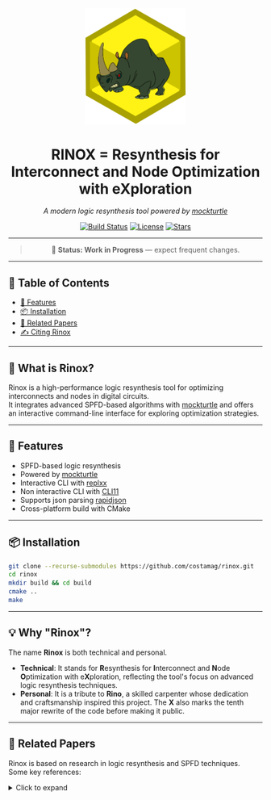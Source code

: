 <div align="center">

<img src="assets/logo.svg" alt="Rinox Logo" width="200"/>

<h1>
  <strong>RINOX</strong> = <strong>R</strong>esynthesis for <strong>I</strong>nterconnect and <strong>N</strong>ode <strong>O</strong>ptimization with e<strong>X</strong>ploration
</h1>

<em>A modern logic resynthesis tool powered by <a href="https://github.com/lsils/mockturtle">mockturtle</a></em>

[![Build Status](https://github.com/costamag/rinox/actions/workflows/ci.yml/badge.svg)](https://github.com/costamag/rinox/actions)
[![License](https://img.shields.io/github/license/costamag/rinox.svg)](https://github.com/costamag/rinox/blob/main/LICENSE)
[![Stars](https://img.shields.io/github/stars/costamag/rinox.svg)](https://github.com/costamag/rinox/stargazers)

---

> 🚧 **Status: Work in Progress** — expect frequent changes.

</div>

---

## 📑 Table of Contents
- [🚀 Features](#-features)
- [📦 Installation](#-installation)
- [📖 Related Papers](#-related-papers)
- [✍️ Citing Rinox](#️-citing-rinox)

---

## 🧠 What is Rinox?

Rinox is a high-performance logic resynthesis tool for optimizing interconnects and nodes in digital circuits.  
It integrates advanced SPFD-based algorithms with [mockturtle](https://github.com/lsils/mockturtle) and offers an interactive command-line interface for exploring optimization strategies.

---

## 🚀 Features

- SPFD-based logic resynthesis  
- Powered by [mockturtle](https://github.com/lsils/mockturtle)  
- Interactive CLI with [replxx](https://github.com/AmokHuginnsson/replxx)
- Non interactive CLI with [CLI11](https://github.com/CLIUtils/CLI11)
- Supports json parsing [rapidjson](https://github.com/Tencent/rapidjson)
- Cross-platform build with CMake  

---

## 📦 Installation

```bash
git clone --recurse-submodules https://github.com/costamag/rinox.git
cd rinox
mkdir build && cd build
cmake ..
make
```

---

## 💡 Why "Rinox"?

The name **Rinox** is both technical and personal.  

- **Technical**: It stands for **R**esynthesis for **I**nterconnect and **N**ode **O**ptimization with e**X**ploration, reflecting the tool's focus on advanced logic resynthesis techniques.  
- **Personal**: It is a tribute to **Rino**, a skilled carpenter whose dedication and craftsmanship inspired this project. The **X** also marks the tenth major rewrite of the code before making it public.


---

## 📖 Related Papers

Rinox is based on research in logic resynthesis and SPFD techniques.  
Some key references:

<details>
<summary>Click to expand</summary>

- A. Costamagna, A. Mishchenko, S. Chatterjee, and G. De Micheli,  
  *Symmetry-Based Synthesis for Interpretable Boolean Evaluation*,  
  VLSID 2025, Bangalore, India, pp. 374–379.  
  [DOI: 10.1109/VLSID64188.2025.00077](https://doi.org/10.1109/VLSID64188.2025.00077)

- A. Costamagna, A. Mishchenko, S. Chatterjee, and G. De Micheli,  
  *An Enhanced Resubstitution Algorithm for Area-Oriented Logic Optimization*,  
  ISCAS 2024, Singapore, pp. 1–5.  
  [DOI: 10.1109/ISCAS58744.2024.10558264](https://doi.org/10.1109/ISCAS58744.2024.10558264)

- A. Costamagna, A. Tempia Calvino, A. Mishchenko, and G. De Micheli,  
  *Area-Oriented Resubstitution For Networks of Look-Up Tables*,  
  IEEE TCAD, vol. 44, no. 7, pp. 2571–2584, July 2025.  
  [DOI: 10.1109/TCAD.2025.3525617](https://doi.org/10.1109/TCAD.2025.3525617)  
  **🏆 Best Paper Award — IWLS 2024**

- A. Costamagna, A. Tempia Calvino, A. Mishchenko, and G. De Micheli,  
  *Area-Oriented Optimization After Standard-Cell Mapping*,  
  ASP-DAC 2025, pp. 1112–1119.  
  [DOI: 10.1145/3658617.3697722](https://doi.org/10.1145/3658617.3697722)

- A. Costamagna, C. Meng, and G. De Micheli,  
  *SPFD-Based Delay Resynthesis*,  
  SMACD 2025, Istanbul, Turkiye, pp. 1–4.  
  [DOI: 10.1109/SMACD65553.2025.11091999](https://doi.org/10.1109/SMACD65553.2025.11091999)  
  **🏆 Best Paper Award — SMACD 2025**

- A. Costamagna, X. Xu, G. De Micheli, and D. Ruic,  
  *Lazy Man’s Resynthesis For Glitching-Aware Power Minimization*,  
  DDECS 2025, Lyon, France, pp. 92–98.  
  [DOI: 10.1109/DDECS63720.2025.11006815](https://doi.org/10.1109/DDECS63720.2025.11006815)

</details>